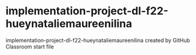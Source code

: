 # implementation-project-dl-f22-hueynataliemaureenilina
implementation-project-dl-f22-hueynataliemaureenilina created by GitHub Classroom
start file
